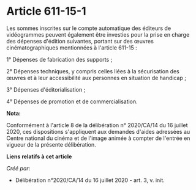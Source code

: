# Article 611-15-1

Les sommes inscrites sur le compte automatique des éditeurs de vidéogrammes peuvent également être investies pour la prise en
charge des dépenses d'édition suivantes, portant sur des œuvres cinématographiques mentionnées à l'article 611-15 :

1° Dépenses de fabrication des supports ;

2° Dépenses techniques, y compris celles liées à la sécurisation des œuvres et à leur accessibilité aux personnes en
situation de handicap ;

3° Dépenses d'éditorialisation ;

4° Dépenses de promotion et de commercialisation.

**Nota:**

Conformément à l'article 8 de la délibération n° 2020/CA/14 du 16 juillet 2020, ces dispositions s'appliquent aux demandes
d'aides adressées au Centre national du cinéma et de l'image animée à compter de l'entrée en vigueur de la présente
délibération.

**Liens relatifs à cet article**

_Créé par_:

  - Délibération n°2020/CA/14 du 16 juillet 2020 - art. 3, v. init.
